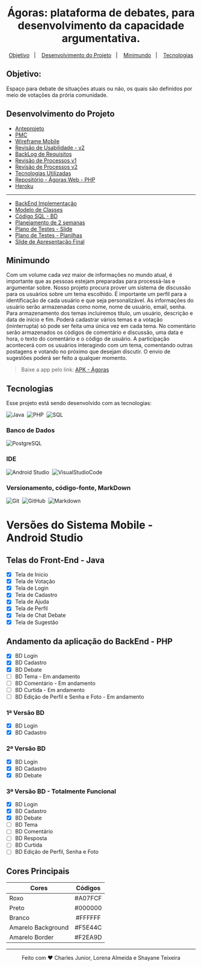 <h1 align="center">Ágoras: plataforma de debates, para desenvolvimento da capacidade argumentativa.</h1>

<p align="center">
  <a href="#objetivo">Objetivo</a>&nbsp;&nbsp;&nbsp;|&nbsp;&nbsp;&nbsp;
  <a href="#desenvolvimento-do-projeto">Desenvolvimento do Projeto</a>&nbsp;&nbsp;&nbsp;|&nbsp;&nbsp;&nbsp;
  <a href="#minimundo">Minimundo</a>&nbsp;&nbsp;&nbsp;|&nbsp;&nbsp;&nbsp;
  <a href="#tecnologias">Tecnologias</a>
</p>

## Objetivo:

Espaço para debate de situações atuais ou não, os quais são definidos por meio de votações da prória comunidade.

## Desenvolvimento do Projeto

- [Anteprojeto](https://docs.google.com/document/d/1rIUU_1d4YRY0bucZs65Q4BtO76U0_Dm4xr_0uJM2GXY/edit)
- [PMC](https://docs.google.com/presentation/d/16kT38kjHIuf2yD1MX85rqYa5F9df-fTbPv3vTfjTOHM/edit#slide=id.ge20873777b_0_0)
- [Wireframe Mobile](https://docs.google.com/presentation/d/1FH3wKA5VDobz2nH1XQn04hySsuKiL8jbI8FPiBvk_LE/edit#slide=id.p)
- [Revisão de Usabilidade - v2](https://docs.google.com/presentation/d/1BM7qXLzoxKnBRL-9RGgnqd7QCGWWeyt0OJdPmUYGb3Q/edit)
- [BackLog de Requisitos](https://docs.google.com/presentation/d/1jW-Cbx0AoiGDH5Zu0EbL8PuKjo8sWQ3KjcSkikphRSc/edit#slide=id.p)
- [Revisão de Processos v1](https://docs.google.com/presentation/d/133IfI67cq-7Sj4LR1dAW5jw1gj282Ig837o0iHb-mb4/edit#slide=id.ge950579e59_0_10)
- [Revisão de Processos v2](https://docs.google.com/presentation/d/1beIUpdqfJ5grQQnkaybq7MH6IiO03DcXGD5vRNSf-ss/edit#slide=id.gfbcbaff1bc_0_54)
- [Tecnologias Utilizadas](https://docs.google.com/presentation/d/13NfGg9uX6wDPxrB7n9dv4xdxGMuL1fZP8dORHts2kFE/edit#slide=id.geb0675a293_0_157)
- [Repositório - Ágoras Web - PHP](https://github.com/IAteYourKookie/AgorasWeb)
- [Heroku](https://projdebate.herokuapp.com/)

---

- [BackEnd Implementação](https://docs.google.com/presentation/d/1pRx8cqCIQn6nVzLVvfFIHzXtZ5J4ZK475541Z77xluU/edit#slide=id.gfa72e7d6c2_2_0)
- [Modelo de Classes](https://docs.google.com/presentation/d/1rSS3tW8vCOB5hSUD1Azbey_I8t6m8jFMYslBQ8r2H8U/edit#slide=id.p)
- [Código SQL - BD](https://docs.google.com/presentation/d/1CrR9VVsL2LR1gIJw46n70WQc1p43m60OOj6Z2XKNYRA/edit#slide=id.p)
- [Planejamento de 2 semanas](https://docs.google.com/presentation/d/117zuiRN8lEh9fXq7Mh0wgLEq6j2CMA9I0_nQ5vsjr-M/edit#slide=id.g106a290efd9_0_10)
- [Plano de Testes - Slide](https://docs.google.com/presentation/d/1tsIXb40ynTqoQFKlGAo_cO3eGclcIdoxulUQfdy-2ro/edit#slide=id.p)
- [Plano de Testes - Planilhas](https://docs.google.com/spreadsheets/d/1hlJXMdrNZN33beMeTxheXadmKp976s1fFt3Wjw2Snd8/edit#gid=0)
- [Slide de Apresentação Final](https://www.canva.com/design/DAEy0gpYtEk/p8jOZ7pgbnsaNZTS13oHlg/view?utm_content=DAEy0gpYtEk&utm_campaign=designshare&utm_medium=link&utm_source=sharebutton)

## Minimundo

Com um volume cada vez maior de informações no mundo atual, é importante que as pessoas estejam preparadas para processá-las e argumentar sobre. Nosso projeto procura prover um sistema de discussão para os usuários sobre um tema escolhido. É importante um perfil para a identificação de cada usuário e que seja personalizável. As informações do usuário serão armazenadas como nome, nome de usuário, email, senha. Para armazenamento dos temas incluiremos título, um usuário, descrição e data de início e fim. Poderá cadastrar vários temas e a votação (ininterrupta) só pode ser feita uma única vez em cada tema. No comentário serão armazenados os códigos de comentário e discussão, uma data e hora, o texto do comentário e o código de usuário. A participação acontecerá com os usuários interagindo com um tema, comentando outras postagens e votando no próximo que desejam discutir. O envio de sugestões poderá ser feito a qualquer momento.

> Baixe a app pelo link: [APK - Ágoras](https://drive.google.com/drive/folders/1D4edBTT96XxUQaqOvLWbzfcn0-i0Ls3G)

## Tecnologias

Esse projeto está sendo desenvolvido com as tecnologias:

![Java](https://img.shields.io/badge/-Java-AA1111?style=for-the-badge&logo=java&logoColor=java)&nbsp;
![PHP](https://img.shields.io/badge/-PHP-4444DD?style=for-the-badge&logo=PHP&logoColor=PHP)&nbsp;
![SQL](https://img.shields.io/badge/-SQL-FFFF99?style=for-the-badge&logo=mySQL&logoColor=SQL)&nbsp;

### Banco de Dados

![PostgreSQL](https://img.shields.io/badge/-PostgreSQL-141F1F?style=for-the-badge&logo=PostgreSQL&logoColor=PostgreSQL)&nbsp;

### IDE

![Android Studio](https://img.shields.io/badge/-AndroidStudio-00AA44?style=for-the-badge&logo=AndroidStudio&logoColor=AndroidStudio)&nbsp;
![VisualStudioCode](https://img.shields.io/badge/-VisualStudioCode-3399FF?style=for-the-badge&logo=VisualStudioCode&logoColor=VisualStudioCode)

### Versionamento, código-fonte, MarkDown
![Git](https://img.shields.io/badge/-Git-05122A?style=for-the-badge&logo=GIT&logoColor=git)&nbsp;
![GitHub](https://img.shields.io/badge/-GitHub-05122A?style=for-the-badge&logo=GITHUB&logoColor=github)&nbsp;
![Markdown](https://img.shields.io/badge/-Markdown-05122A?style=for-the-badge&logo=MARKDOWN&logoColor=Markdown)&nbsp;

# Versões do Sistema Mobile - Android Studio

## Telas do Front-End - Java

- [x] Tela de Inicio
- [x] Tela de Votação
- [x] Tela de Login
- [x] Tela de Cadastro
- [x] Tela de Ajuda
- [x] Tela de Perfil
- [x] Tela de Chat Debate
- [x] Tela de Sugestão

## Andamento da aplicação do BackEnd - PHP

- [x] BD Login
- [x] BD Cadastro
- [x] BD Debate
- [ ] BD Tema - Em andamento
- [ ] BD Comentário - Em andamento
- [ ] BD Curtida - Em andamento
- [ ] BD Edição de Perfil e Senha e Foto - Em andamento

### 1ª Versão BD

- [x] BD Login
- [x] BD Cadastro

### 2ª Versão BD

- [x] BD Login
- [x] BD Cadastro
- [x] BD Debate

### 3ª Versão BD - Totalmente Funcional

- [x] BD Login
- [x] BD Cadastro
- [x] BD Debate
- [ ] BD Tema
- [ ] BD Comentário
- [ ] BD Resposta
- [ ] BD Curtida
- [ ] BD Edição de Perfil, Senha e Foto

## Cores Principais

| Cores              | Códigos |
| ------------------ | :-----: |
| Roxo               | #A07FCF |
| Preto              | #000000 |
| Branco             | #FFFFFF |
| Amarelo Background | #F5E44C |
| Amarelo Border     | #F2EA9D |

---

<p align="center">
Feito com ♥ Charles Junior, Lorena Almeida e Shayane Teixeira
</p>
